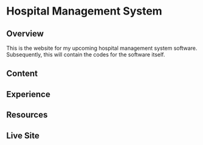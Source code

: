 # Hospital Management System 

## Overview
This is the website for my upcoming hospital management 
system software. Subsequently, this will contain the
codes for the software itself.

## Content

## Experience

## Resources 

## Live Site
